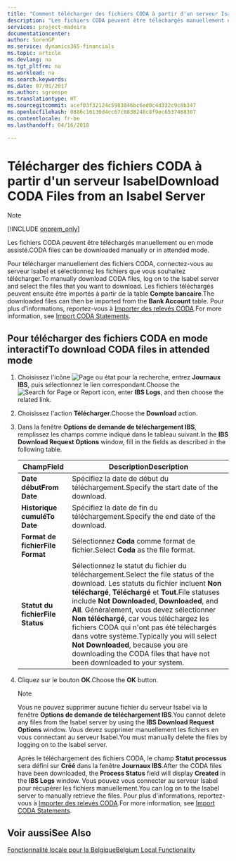 ```yaml
---
title: "Comment télécharger des fichiers CODA à partir d'un serveur Isabel"
description: "Les fichiers CODA peuvent être téléchargés manuellement ou en mode interactif."
services: project-madeira
documentationcenter: 
author: SorenGP
ms.service: dynamics365-financials
ms.topic: article
ms.devlang: na
ms.tgt_pltfrm: na
ms.workload: na
ms.search.keywords: 
ms.date: 07/01/2017
ms.author: sgroespe
ms.translationtype: HT
ms.sourcegitcommit: acef03f32124c5983846bc6ed0c4d332c9c8b347
ms.openlocfilehash: 0886c16130d4cc67c8838248c8f9ec6537488307
ms.contentlocale: fr-be
ms.lasthandoff: 04/16/2018

---
```

# <a name="download-coda-files-from-an-isabel-server"></a><span data-ttu-id="043a7-103">Télécharger des fichiers CODA à partir d'un serveur Isabel</span><span class="sxs-lookup"><span data-stu-id="043a7-103">Download CODA Files from an Isabel Server</span></span>
> [!Note]
> [!INCLUDE [onprem_only](../../includes/onprem_only_md.md)]

<span data-ttu-id="043a7-104">Les fichiers CODA peuvent être téléchargés manuellement ou en mode assisté.</span><span class="sxs-lookup"><span data-stu-id="043a7-104">CODA files can be downloaded manually or in attended mode.</span></span>  

<span data-ttu-id="043a7-105">Pour télécharger manuellement des fichiers CODA, connectez-vous au serveur Isabel et sélectionnez les fichiers que vous souhaitez télécharger.</span><span class="sxs-lookup"><span data-stu-id="043a7-105">To manually download CODA files, log  on to the Isabel server and select the files that you want to download.</span></span> <span data-ttu-id="043a7-106">Les fichiers téléchargés peuvent ensuite être importés à partir de la table **Compte bancaire**.</span><span class="sxs-lookup"><span data-stu-id="043a7-106">The downloaded files can then be imported from the **Bank Account** table.</span></span> <span data-ttu-id="043a7-107">Pour plus d'informations, reportez-vous à [Importer des relevés CODA](how-to-import-coda-statements.md).</span><span class="sxs-lookup"><span data-stu-id="043a7-107">For more information, see [Import CODA Statements](how-to-import-coda-statements.md).</span></span>  

## <a name="to-download-coda-files-in-attended-mode"></a><span data-ttu-id="043a7-108">Pour télécharger des fichiers CODA en mode interactif</span><span class="sxs-lookup"><span data-stu-id="043a7-108">To download CODA files in attended mode</span></span>  

1.  <span data-ttu-id="043a7-109">Choisissez l'icône ![Page ou état pour la recherche](../../media/ui-search/search_small.png "icône Page ou état pour la recherche"), entrez **Journaux IBS**, puis sélectionnez le lien correspondant.</span><span class="sxs-lookup"><span data-stu-id="043a7-109">Choose the ![Search for Page or Report](../../media/ui-search/search_small.png "Search for Page or Report icon") icon, enter **IBS Logs**, and then choose the related link.</span></span>  
2.  <span data-ttu-id="043a7-110">Choisissez l'action **Télécharger**.</span><span class="sxs-lookup"><span data-stu-id="043a7-110">Choose the **Download** action.</span></span>  
3.  <span data-ttu-id="043a7-111">Dans la fenêtre **Options de demande de téléchargement IBS**, remplissez les champs comme indiqué dans le tableau suivant.</span><span class="sxs-lookup"><span data-stu-id="043a7-111">In the **IBS Download Request Options** window, fill in the fields as described in the following table.</span></span>  

    |<span data-ttu-id="043a7-112">Champ</span><span class="sxs-lookup"><span data-stu-id="043a7-112">Field</span></span>|<span data-ttu-id="043a7-113">Description</span><span class="sxs-lookup"><span data-stu-id="043a7-113">Description</span></span>|  
    |---------------------------------|---------------------------------------|  
    |<span data-ttu-id="043a7-114">**Date début**</span><span class="sxs-lookup"><span data-stu-id="043a7-114">**From Date**</span></span>|<span data-ttu-id="043a7-115">Spécifiez la date de début du téléchargement.</span><span class="sxs-lookup"><span data-stu-id="043a7-115">Specify the start date of the download.</span></span>|  
    |<span data-ttu-id="043a7-116">**Historique cumulé**</span><span class="sxs-lookup"><span data-stu-id="043a7-116">**To Date**</span></span>|<span data-ttu-id="043a7-117">Spécifiez la date de fin du téléchargement.</span><span class="sxs-lookup"><span data-stu-id="043a7-117">Specify the end date of the download.</span></span>|  
    |<span data-ttu-id="043a7-118">**Format de fichier**</span><span class="sxs-lookup"><span data-stu-id="043a7-118">**File Format**</span></span>|<span data-ttu-id="043a7-119">Sélectionnez **Coda** comme format de fichier.</span><span class="sxs-lookup"><span data-stu-id="043a7-119">Select **Coda** as the file format.</span></span>|  
    |<span data-ttu-id="043a7-120">**Statut du fichier**</span><span class="sxs-lookup"><span data-stu-id="043a7-120">**File Status**</span></span>|<span data-ttu-id="043a7-121">Sélectionnez le statut du fichier du téléchargement.</span><span class="sxs-lookup"><span data-stu-id="043a7-121">Select the file status of the download.</span></span> <span data-ttu-id="043a7-122">Les statuts du fichier incluent **Non téléchargé**, **Téléchargé** et **Tout**.</span><span class="sxs-lookup"><span data-stu-id="043a7-122">File statuses include **Not Downloaded**, **Downloaded**, and **All**.</span></span> <span data-ttu-id="043a7-123">Généralement, vous devez sélectionner **Non téléchargé**, car vous téléchargez les fichiers CODA qui n'ont pas été téléchargés dans votre système.</span><span class="sxs-lookup"><span data-stu-id="043a7-123">Typically you will select **Not Downloaded**, because you are downloading the CODA files that have not been downloaded to your system.</span></span>|  

4.  <span data-ttu-id="043a7-124">Cliquez sur le bouton **OK**.</span><span class="sxs-lookup"><span data-stu-id="043a7-124">Choose the **OK** button.</span></span>  

    > [!NOTE]  
    >  <span data-ttu-id="043a7-125">Vous ne pouvez supprimer aucune fichier du serveur Isabel via la fenêtre **Options de demande de téléchargement IBS**.</span><span class="sxs-lookup"><span data-stu-id="043a7-125">You cannot delete any files from the Isabel server by using the **IBS Download Request Options** window.</span></span> <span data-ttu-id="043a7-126">Vous devez supprimer manuellement les fichiers en vous connectant au serveur Isabel.</span><span class="sxs-lookup"><span data-stu-id="043a7-126">You must manually delete the files by logging on to the Isabel server.</span></span>  

     <span data-ttu-id="043a7-127">Après le téléchargement des fichiers CODA, le champ **Statut processus** sera défini sur **Créé** dans la fenêtre **Journaux IBS**.</span><span class="sxs-lookup"><span data-stu-id="043a7-127">After the CODA files have been downloaded, the **Process Status** field will display **Created** in the **IBS Logs** window.</span></span> <span data-ttu-id="043a7-128">Vous pouvez vous connecter au serveur Isabel pour récupérer les fichiers manuellement.</span><span class="sxs-lookup"><span data-stu-id="043a7-128">You can log on to the Isabel server to manually retrieve the files.</span></span> <span data-ttu-id="043a7-129">Pour plus d'informations, reportez-vous à [Importer des relevés CODA](how-to-import-coda-statements.md).</span><span class="sxs-lookup"><span data-stu-id="043a7-129">For more information, see [Import CODA Statements](how-to-import-coda-statements.md).</span></span>  

## <a name="see-also"></a><span data-ttu-id="043a7-130">Voir aussi</span><span class="sxs-lookup"><span data-stu-id="043a7-130">See Also</span></span>  
[<span data-ttu-id="043a7-131">Fonctionnalité locale pour la Belgique</span><span class="sxs-lookup"><span data-stu-id="043a7-131">Belgium Local Functionality</span></span>](belgium-local-functionality.md)

